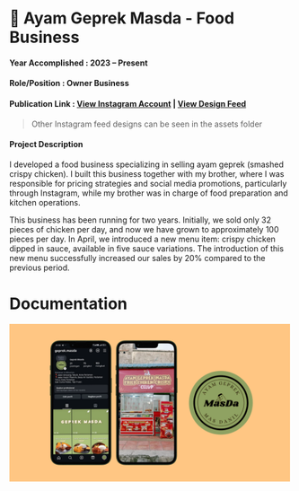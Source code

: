 # 🍗 Ayam Geprek Masda - Food Business
#### Year Accomplished : 2023 – Present
#### Role/Position : Owner Business
#### Publication Link : [View Instagram Account](https://www.instagram.com/geprek.masda/) | [View Design Feed](https://www.figma.com/design/ESOh5Ezo914vj0LCVR9MYB/Design-Feed-Ig-Geprek?node-id=0-1&t=oug7JCf7JuwG7yIq-1)
> Other Instagram feed designs can be seen in the assets folder
#### Project Description
I developed a food business specializing in selling ayam geprek (smashed crispy chicken). I built this business together with my brother, where I was responsible for pricing strategies and social media promotions, particularly through Instagram, while my brother was in charge of food preparation and kitchen operations.

This business has been running for two years. Initially, we sold only 32 pieces of chicken per day, and now we have grown to approximately 100 pieces per day. In April, we introduced a new menu item: crispy chicken dipped in sauce, available in five sauce variations. The introduction of this new menu successfully increased our sales by 20% compared to the previous period.

# Documentation
<img src ="assets/geprekmasda.png" width="500"/>

